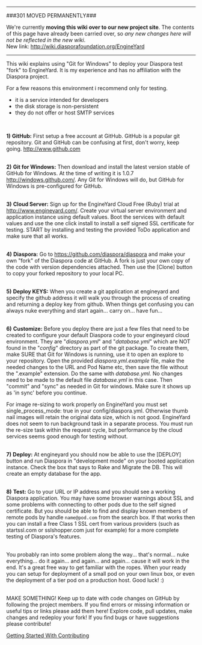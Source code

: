 ----

###301 MOVED PERMANENTLY###

We're currently **moving this wiki over to our new project site**. The contents of this page have  already been carried over, so _any new changes here will not be reflected in the new wiki_.  
New link: http://wiki.diasporafoundation.org/EngineYard

----

This wiki explains using "Git for Windows" to deploy your Diaspora test "fork" to EngineYard. It is my experience and has no affiliation with the Diaspora project.
<br>

For a few reasons this environment i recommend only for testing.
 - it is a service intended for developers 
 - the disk storage is non-persistent
 - they do not offer or host SMTP services

<br>

**1)** **GitHub:** First setup a free account at GitHub. GitHub is a popular git repository. Git and GitHub can be confusing at first, don't worry, keep going.
http://www.github.com
<br><br>

**2)** **Git for Windows:** Then download and install the latest version stable of GitHub for Windows. At the time of writing it is 1.0.7
http://windows.github.com/. Any Git for Windows will do, but GitHub for Windows is pre-configured for GitHub.
<br><br>

**3)** **Cloud Server:** Sign up for the EngineYard Cloud Free (Ruby) trial at http://www.engineyard.com/. Create your virtual server environment and application instance using default values. Boot the services with default values and use the one click install to install a self signed SSL certificate for testing. START by installing and testing the provided ToDo application and make sure that all works.
<br><br>

**4)** **Diaspora:** Go to https://github.com/diaspora/diaspora and make your own "fork" of the Diaspora code at GitHub. A fork is just your own copy of the code with version dependencies attached. Then use the [Clone] button to copy your forked repository to your local PC.
<br><br>

**5)** **Deploy KEYS:** When you create a git application at engineyard and specify the github address it will walk you through the process of creating and returning a deploy key from github. When things get confusing you can always nuke everything and start again... carry on... have fun...
<br><br>

**6)** **Customize:** Before you deploy there are just a few files that need to be created to configure your default Diaspora code to your engineyard cloud environment. They are "_diaspora.yml_" and "_database.yml_" which are NOT found in the "_config_" directory as part of the git package.  To create them, make SURE that Git for Windows is running, use it to open an explore to your repository. Open the provided _diaspora.yml.example_ file, make the needed changes to the URL and Pod Name etc, then save the file  without the ".example" extension. Do the same with _database.yml._ No changes need to be made to the default file _database.yml_ in this case. Then "commit" and "sync" as needed in Git for windows. Make sure it shows up as 'in sync' before you continue.

For image re-sizing to work properly on EngineYard you must set single_process_mode: true in your config/diaspora.yml. Otherwise thumb nail images will retain the original data size, which is not good. EngineYard does not seem to run background task in a separate process. You must run the re-size task within the request cycle, but performance by the cloud services seems good enough for testing without.
<br><br>

**7)** **Deploy:** At engineyard you should now be able to use the [DEPLOY] button and run Diaspora in "development mode" on your booted application instance. Check the box that says to Rake and Migrate the DB. This will create an empty database for the app.
<br><br>

**8)** **Test:** Go to your URL or IP address and you should see a working Diaspora application. You may have some browser warnings about SSL and some problems with connecting to other pods due to the self signed certificate. But you should be able to find and display known members of remote pods by handle `name@pod.com` from the search box. If that works then you can install a free Class 1 SSL cert from various providers (such as  startssl.com or sslshopper.com just for example) for a more complete testing of Diaspora's features.
<br><br>

You probably ran into some problem along the way... that's normal... nuke everything... do it again... and again... and again... cause it will work in the end. It's a great free way to get familiar with the ropes. When your ready you can setup for deployment of a small pod on your own linux box, or even the deployment of a tier pod on a production host. Good luck! :)
<br><br>

MAKE SOMETHING! Keep up to date with code changes on GitHub by following the project members. If you find errors or missing information or useful tips or links please add them here! Explore code, pull updates, make changes and redeploy your fork! If you find bugs or have suggestions please contribute!

[Getting Started With Contributing](https://github.com/diaspora/diaspora/wiki/Getting-Started-With-Contributing)
<br><br><br>